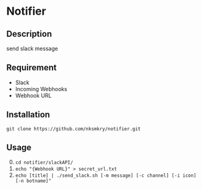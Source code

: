Notifier
========

## Description
send slack message

## Requirement
- Slack
- Incoming Webhooks
- Webhook URL

## Installation
`git clone https://github.com/nksmkry/notifier.git`

## Usage
0. `cd notifier/slackAPI/`
0. `echo "{Webhook URL}" > secret_url.txt`
0. `echo [title] | ./send_slack.sh [-m message] [-c channel] [-i icon] [-n botname]"`

